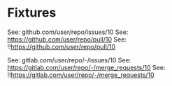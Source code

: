 # Fixtures

See: github.com/user/repo/issues/10
See: https://github.com/user/repo/pull/10
See: !!https://github.com/user/repo/pull/10

See: gitlab.com/user/repo/-/issues/10
See: https://gitlab.com/user/repo/-/merge_requests/10
See: !!https://gitlab.com/user/repo/-/merge_requests/10
